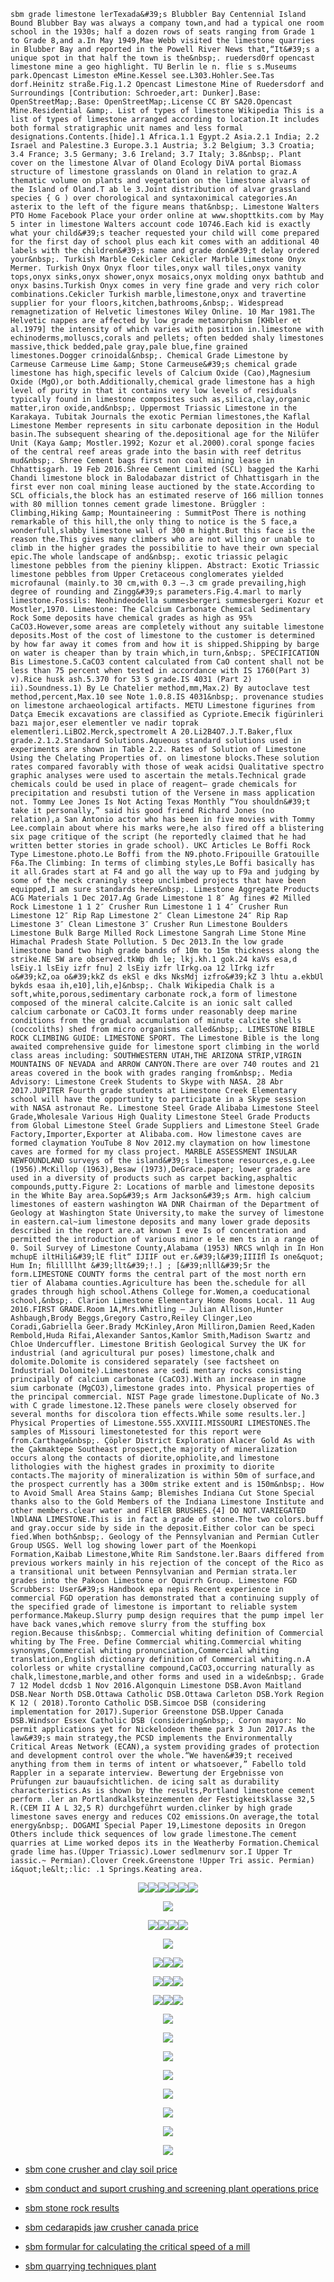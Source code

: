 
```
sbm grade limestone lerTexada&#39;s Blubbler Bay Centennial Island Bound Blubber Bay was always a company town,and had a typical one room school in the 1930s; half a dozen rows of seats ranging from Grade 1 to Grade 8,and a.In May 1949,Mae Webb visited the limestone quarries in Blubber Bay and reported in the Powell River News that,“It&#39;s a unique spot in that half the town is the&nbsp;. ruedersd0rf opencast limestone mine a geo highlight. TU Berlin le n. flie s s.Museums park.Opencast Limeston eMine.Kessel see.L303.Hohler.See.Tas dorf.Heinitz straße.Fig.1.2 Opencast Limestone Mine of Ruedersdorf and Surroundings [Contribution: Schroeder,art: Dunker].Base: OpenStreetMap;.Base: OpenStreetMap;.License CC BY SA20.Opencast Mine.Residential &amp;. List of types of limestone Wikipedia This is a list of types of limestone arranged according to location.It includes both formal stratigraphic unit names and less formal designations.Contents.[hide].1 Africa.1.1 Egypt.2 Asia.2.1 India; 2.2 Israel and Palestine.3 Europe.3.1 Austria; 3.2 Belgium; 3.3 Croatia; 3.4 France; 3.5 Germany; 3.6 Ireland; 3.7 Italy; 3.8&nbsp;. Plant cover on the limestone Alvar of Oland Ecology DiVA portal Biomass structure of limestone grasslands on Oland in relation to graz.A thematic volume on plants and vegetation on the limestone alvars of the Island of Oland.T ab le 3.Joint distribution of alvar grassland species { G ) over chorological and syntaxonimical categories.An asterix to the left of the figure means that&nbsp;. Limestone Walters PTO Home Facebook Place your order online at www.shopttkits.com by May 5 inter in limestone Walters account code 10746.Each kid is exactly what your child&#39;s teacher requested your child will come prepared for the first day of school plus each kit comes with an additional 40 labels with the children&#39;s name and grade don&#39;t delay ordered your&nbsp;. Turkish Marble Cekicler Cekicler Marble Limestone Onyx Mermer. Turkish Onyx Onyx floor tiles,onyx wall tiles,onyx vanity tops,onyx sinks,onyx shower,onyx mosaics,onyx molding onyx bathtub and onyx basins.Turkish Onyx comes in very fine grade and very rich color combinations.Cekicler Turkish marble,limestone,onyx and travertine supplier for your floors,kitchen,bathrooms,&nbsp;. Widespread remagnetization of Helvetic limestones Wiley Online. 10 Mar 1981.The Helvetic nappes are affected by low grade metamorphism [KHbler et al.1979] the intensity of which varies with position in.limestone with echinoderms,molluscs,corals and pellets; often bedded shaly limestones massive,thick bedded,pale gray,pale blue,fine grained limestones.Dogger crinoidal&nbsp;. Chemical Grade Limestone by Carmeuse Carmeuse Lime &amp; Stone Carmeuse&#39;s chemical grade limestone has high,specific levels of Calcium Oxide (Cao),Magnesium Oxide (MgO),or both.Additionally,chemical grade limestone has a high level of purity in that it contains very low levels of residuals typically found in limestone composites such as,silica,clay,organic matter,iron oxide,and&nbsp;. Uppermost Triassic Limestone in the Karakaya. Tubitak Journals the exotic Permian limestones,the Kaflal Limestone Member represents in situ carbonate deposition in the Hodul basin.The subsequent shearing of the.depositional age for the Nilüfer Unit (Kaya &amp; Mostler.1992; Kozur et al.2000).coral sponge facies of the central reef areas grade into the basin with reef detritus mud&nbsp;. Shree Cement bags first non coal mining lease in Chhattisgarh. 19 Feb 2016.Shree Cement Limited (SCL) bagged the Karhi Chandi limestone block in Balodabazar district of Chhattisgarh in the first ever non coal mining lease auctioned by the state.According to SCL officials,the block has an estimated reserve of 166 million tonnes with 80 million tonnes cement grade limestone. Brüggler : Climbing,Hiking &amp; Mountaineering : SummitPost There is nothing remarkable of this hill,the only thing to notice is the S face,a wonderfull,slabby limestone wall of 300 m hight.But this face is the reason the.This gives many climbers who are not willing or unable to climb in the higher grades the possibilitie to have their own special epic.The whole landscape of and&nbsp;. exotic triassic pelagic limestone pebbles from the pieniny klippen. Abstract: Exotic Triassic limestone pebbles from Upper Cretaceous conglomerates yielded microfaunal (mainly.to 30 cm,with 0.3 —.3 cm grade prevailing,high degree of rounding and Zingg&#39;s parameters.Fig.4.marl to marly limestone.Fossils: Neohindeodella summesbergeri summesbergeri Kozur et Mostler,1970. Limestone: The Calcium Carbonate Chemical Sedimentary Rock Some deposits have chemical grades as high as 95% CaCO3.However,some areas are completely without any suitable limestone deposits.Most of the cost of limestone to the customer is determined by how far away it comes from and how it is shipped.Shipping by barge on water is cheaper than by train which,in turn,&nbsp;. SPECIFICATION Bis Limestone.5.CaCO3 content calculated from CaO content shall not be less than 75 percent when tested in accordance with IS 1760(Part 3) v).Rice husk ash.5.370 for 53 S grade.IS 4031 (Part 2) ii).Soundness.1) By Le Chatelier method,mm,Max.2) By autoclave test method,percent,Max.10 see Note 1.0.8.IS 4031&nbsp;. provenance studies on limestone archaeological artifacts. METU Limestone figurines from Datça Emecik excavations are classified as Cypriote.Emecik figürinleri bazı major,eser elementler ve nadir toprak elementleri.LiBO2.Merck,spectromelt A 20.Li2B4O7.J.T.Baker,flux grade.2.1.2.Standard Solutions.Aqueous standard solutions used in experiments are shown in Table 2.2. Rates of Solution of Limestone Using the Chelating Properties of. on limestone blocks.These solution rates compared favorably with those of weak acidsi Qualitative spectro graphic analyses were used to ascertain the metals.Technical grade chemicals could be used in place of reagent— grade chemicals for precipitation and resubsti tution of the Versene in mass application not. Tommy Lee Jones Is Not Acting Texas Monthly “You shouldn&#39;t take it personally,” said his good friend Richard Jones (no relation),a San Antonio actor who has been in five movies with Tommy Lee.complain about where his marks were,he also fired off a blistering six page critique of the script (he reportedly claimed that he had written better stories in grade school). UKC Articles Le Boffi Rock Type Limestone.photo.Le Boffi from the N9.photo.Fripouille Gratouille F6a.The Climbing: In terms of climbing styles,Le Boffi basically has it all.Grades start at F4 and go all the way up to F9a and judging by some of the neck craningly steep unclimbed projects that have been equipped,I am sure standards here&nbsp;. Limestone Aggregate Products ACG Materials 1 Dec 2017.Ag Grade Limestone 1 8″ Ag fines #2 Milled Rock Limestone 1 1 2″ Crusher Run Limestone 1 1 4″ Crusher Run Limestone 12″ Rip Rap Limestone 2″ Clean Limestone 24″ Rip Rap Limestone 3″ Clean Limestone 3″ Crusher Run Limestone Boulders Limestone Bulk Barge Milled Rock Limestone Sangrah Lime Stone Mine Himachal Pradesh State Pollution. 5 Dec 2013.In the low grade limestone band two high grade bands of 10m to 15m thickness along the strike.NE SW are observed.tkWp dh le; lkj.kh.1 gok.24 kaVs esa,d lsEiy.1 lsEiy izfr fnu] 2 lsEiy izfr lIrkg.oa 12 lIrkg izfr o&#39;kZ,oa o&#39;kkZ ds ekSl e dks NksMdj izfro&#39;kZ 3 lhtu a.ekbUl bykds esaa ih,e10],lih,e]&nbsp;. Chalk Wikipedia Chalk is a soft,white,porous,sedimentary carbonate rock,a form of limestone composed of the mineral calcite.Calcite is an ionic salt called calcium carbonate or CaCO3.It forms under reasonably deep marine conditions from the gradual accumulation of minute calcite shells (coccoliths) shed from micro organisms called&nbsp;. LIMESTONE BIBLE ROCK CLIMBING GUIDE: LIMESTONE SPORT. The Limestone Bible is the long awaited comprehensive guide for limestone sport climbing in the world class areas including: SOUTHWESTERN UTAH,THE ARIZONA STRIP,VIRGIN MOUNTAINS OF NEVADA and ARROW CANYON.There are over 740 routes and 21 areas covered in the book with grades ranging from&nbsp;. Media Advisory: Limestone Creek Students to Skype with NASA. 28 Abr 2017.JUPITER Fourth grade students at Limestone Creek Elementary school will have the opportunity to participate in a Skype session with NASA astronaut Re. Limestone Steel Grade Alibaba Limestone Steel Grade,Wholesale Various High Quality Limestone Steel Grade Products from Global Limestone Steel Grade Suppliers and Limestone Steel Grade Factory,Importer,Exporter at Alibaba.com. How limestone caves are formed claymation YouTube 8 Nov 2012.my claymation on how limestone caves are formed for my class project. MARBLE ASSESSMENT INSULAR NEWFOUNDLAND surveys of the island&#39;s limestone resources,e.g.Lee (1956).McKillop (1963),Besaw (1973),DeGrace.paper; lower grades are used in a diversity of products such as carpet backing,asphaltic compounds,putty.Figure 2: Locations of marble and limestone deposits in the White Bay area.Sop&#39;s Arm Jackson&#39;s Arm. high calcium limestones of eastern washington WA DNR Chairman of the Department of Geology at Washington State University,to make the survey of limestone in eastern.cal~ium limestone deposits and many lower grade deposits described in the report are.at known I eve Is of concentration and permitted the introduction of various minor e le men ts in a range of 0. Soil Survey of Limestone County,Alabama (1953) NRCS wnlqh in In Hon mchupE iltHili&#39;lE flit“ IJIIF out er.&#39;l&#39;IIIIﬂ Is one&quot; Hum In; ﬁlillllht &#39;llt&#39;!.] ; [&#39;nlll&#39;5r the form.LIMESTONE COUNTY forms the central part of the most north ern tier of Alabama counties.Agriculture has been the.schedule for all grades through high school.Athens College for.Women,a coeducational school,&nbsp;. Clarion Limestone Elementary Home Rooms Local. 11 Aug 2016.FIRST GRADE.Room 1A,Mrs.Whitling — Julian Allison,Hunter Ashbaugh,Brody Beggs,Gregory Castro,Reiley Clinger,Leo Coradi,Gabriella Geer.Brady McKinley,Aron Milliron,Damien Reed,Kaden Rembold,Huda Rifai,Alexander Santos,Kamlor Smith,Madison Swartz and Chloe Undercuffler. Limestone British Geological Survey the UK for industrial (and agricultural pur poses) limestone,chalk and dolomite.Dolomite is considered separately (see factsheet on Industrial Dolomite).Limestones are sedi mentary rocks consisting principally of calcium carbonate (CaCO3).With an increase in magne sium carbonate (MgCO3),limestone grades into. Physical properties of the principal commercial. NIST Page grade limestone.Duplicate of No.3 with C grade limestone.12.These panels were closely observed for several months for discolora tion effects.While some results.ler.] Physical Properties of Limestone.555.XXVIII.MISSOURI LIMESTONES.The samples of Missouri limestonetested for this report were from.Carthage&nbsp;. Çöpler District Exploration Alacer Gold As with the Çakmaktepe Southeast prospect,the majority of mineralization occurs along the contacts of diorite,ophiolite,and limestone lithologies with the highest grades in proximity to diorite contacts.The majority of mineralization is within 50m of surface,and the prospect currently has a 300m strike extent and is 150m&nbsp;. How to Avoid Small Area Stains &amp; Blemishes Indiana Cut Stone Special thanks also to the Gold Members of the Indiana Limestone Institute and other members.clear water and FlElER BRUSHES.{4] DO NOT.VARIEGATED lNDlANA LIMESTONE.This is in fact a grade of stone.The two colors.buff and gray.occur side by side in the deposit.Either color can be speci fied.When both&nbsp;. Geology of the Pennsylvanian and Permian Cutler Group USGS. Well log showing lower part of the Moenkopi Formation,Kaibab Limestone,White Rim Sandstone.ler.Baars differed from previous workers mainly in his rejection of the concept of the Rico as a transitional unit between Pennsylvanian and Permian strata.ler grades into the Pakoon Limestone or Oquirrh Group. Limestone FGD Scrubbers: User&#39;s Handbook epa nepis Recent experience in commercial FGD operation has demonstrated that a continuing supply of the specified grade of limestone is important to reliable system performance.Makeup.Slurry pump design requires that the pump impel ler have back vanes,which remove slurry from the stuffing box region.Because this&nbsp;. Commercial whiting definition of Commercial whiting by The Free. Define Commercial whiting.Commercial whiting synonyms,Commercial whiting pronunciation,Commercial whiting translation,English dictionary definition of Commercial whiting.n.A colorless or white crystalline compound,CaCO3,occurring naturally as chalk,limestone,marble,and other forms and used in a wide&nbsp;. Grade 7 12 Model dcdsb 1 Nov 2016.Algonquin Limestone DSB.Avon Maitland DSB.Near North DSB.Ottawa Catholic DSB.Ottawa Carleton DSB.York Region K 12 ( 2018).Toronto Catholic DSB.Simcoe DSB (considering implementation for 2017).Superior Greenstone DSB.Upper Canada DSB.Windsor Essex Catholic DSB (considering&nbsp;. Coron mayor: No permit applications yet for Nickelodeon theme park 3 Jun 2017.As the law&#39;s main strategy,the PCSD implements the Environmentally Critical Areas Network (ECAN),a system providing grades of protection and development control over the whole.“We haven&#39;t received anything from them in terms of intent or whatsoever,” Fabello told Rappler in a separate interview. Bewertung der Ergebnisse von Prüfungen zur bauaufsichtlichen. de icing salt as durability characteristics.As is shown by the results,Portland limestone cement perform .ler an Portlandkalksteinzementen der Festigkeitsklasse 32,5 R.(CEM II A L 32,5 R) durchgeführt wurden.clinker by high grade limestone saves energy and reduces CO2 emissions.On average,the total energy&nbsp;. DOGAMI Special Paper 19,Limestone deposits in Oregon Others include thick sequences of low grade limestone.The cement quarries at Lime worked depos its in the Weatherby Formation.Chemical grade lime has.(Upper Triassic).Lower sedlmenurv sor.I Upper Tr iassic.~ Permian).Clover Creek.Greenstone !Upper Tri assic. Permian) i&quot;le&lt;:lic: .1 Springs.Keating area. 
```

<div align="center">
  
<a rel="nofollow" href="https://m.shibang-china.com?f=github&k=sbm+grade+limestone+ler"><img src="https://static.shibang-china.com/en/l.png"></a><img src="https://static.shibang-china.com/en/hw.png"><a rel="nofollow" href="https://m.shibang-china.com/product/?f=github&k=sbm+grade+limestone+ler"><img src="https://static.shibang-china.com/en/p.png"></a><a rel="nofollow" href="https://m.shibang-china.com/cases/?f=github&k=sbm+grade+limestone+ler"><img src="https://static.shibang-china.com/en/c.png"></a><a rel="nofollow" href="https://m.shibang-china.com/news/?f=github&k=sbm+grade+limestone+ler"><img src="https://static.shibang-china.com/en/n.png"></a><a rel="nofollow" href="https://m.shibang-china.com?f=github&k=sbm+grade+limestone+ler"><img src="https://static.shibang-china.com/en/m.png"></a>

<a rel="nofollow" href="https://m.shibang-china.com/product/?f=github&k=sbm+grade+limestone+ler"><img src="https://static.shibang-china.com/en/b.jpg"></a>
  
<a rel="nofollow" href="https://m.shibang-china.com/solution-aggregate.html?f=github&k=sbm+grade+limestone+ler"><img src="https://static.shibang-china.com/en/a.jpg"></a><a rel="nofollow" href="https://m.shibang-china.com/solution-mine.html?f=github&k=sbm+grade+limestone+ler"><img src="https://static.shibang-china.com/en/m.jpg"></a><a rel="nofollow" href="https://m.shibang-china.com/solution-mill.html?f=github&k=sbm+grade+limestone+ler"><img src="https://static.shibang-china.com/en/g.jpg"></a><a rel="nofollow" href="https://m.shibang-china.com/solution-epc.html?f=github&k=sbm+grade+limestone+ler"><img src="https://static.shibang-china.com/en/e.jpg"></a>

<a rel="nofollow" href="https://m.shibang-china.com/product/?f=github&k=sbm+grade+limestone+ler"><img src="https://static.shibang-china.com/en/a-p.png"></a>

<a rel="nofollow" href="https://m.shibang-china.com/product/crusher/c6x.html?f=github&k=sbm+grade+limestone+ler"><img src="https://static.shibang-china.com/en/j.jpg"></a><a rel="nofollow" href="https://m.shibang-china.com/product/crusher/ci5x.html?f=github&k=sbm+grade+limestone+ler"><img src="https://static.shibang-china.com/en/i.jpg"></a><a rel="nofollow" href="https://m.shibang-china.com/product/crusher/hst.html?f=github&k=sbm+grade+limestone+ler"><img src="https://static.shibang-china.com/en/c.jpg"></a>

<a rel="nofollow" href="https://m.shibang-china.com/product/mill/mtw.html?f=github&k=sbm+grade+limestone+ler"><img src="https://static.shibang-china.com/en/mtw.jpg"></a><a rel="nofollow" href="https://m.shibang-china.com/product/mill/scm.html?f=github&k=sbm+grade+limestone+ler"><img src="https://static.shibang-china.com/en/scm.jpg"></a><a rel="nofollow" href="https://m.shibang-china.com/product/mill/lm.html?f=github&k=sbm+grade+limestone+ler"><img src="https://static.shibang-china.com/en/lm.jpg"></a>

<a rel="nofollow" href="https://m.shibang-china.com/product/sand/vsi6x.html?f=github&k=sbm+grade+limestone+ler"><img src="https://static.shibang-china.com/en/6x.jpg"></a><a rel="nofollow" href="https://m.shibang-china.com/product/sand/vu.html?f=github&k=sbm+grade+limestone+ler"><img src="https://static.shibang-china.com/en/vu.jpg"></a><a rel="nofollow" href="https://m.shibang-china.com/product/mobile/klun.html?f=github&k=sbm+grade+limestone+ler"><img src="https://static.shibang-china.com/en/k.jpg"></a>

<a rel="nofollow" href="https://m.shibang-china.com/cases/?f=github&k=sbm+grade+limestone+ler"><img src="https://static.shibang-china.com/en/case.png"></a>

<a rel="nofollow" href="https://m.shibang-china.com/cases/aggregate/202.html?f=github&k=sbm+grade+limestone+ler"><img src="https://static.shibang-china.com/en/c-1.jpg"></a>

<a rel="nofollow" href="https://m.shibang-china.com/cases/aggregate/203.html?f=github&k=sbm+grade+limestone+ler"><img src="https://static.shibang-china.com/en/c-2.jpg"></a>

<a rel="nofollow" href="https://m.shibang-china.com/cases/mill/123.html?f=github&k=sbm+grade+limestone+ler"><img src="https://static.shibang-china.com/en/c-3.jpg"></a>

<a rel="nofollow" href="https://m.shibang-china.com/contact_us.html?f=github&k=sbm+grade+limestone+ler"><img src="https://static.shibang-china.com/en/contact.png"></a>

<a rel="nofollow" href="https://swt.shibang-china.com/?f=github&k=sbm+grade+limestone+ler"><img src="https://static.shibang-china.com/en/chat.png"></a>

<a rel="nofollow" href="https://whatsapp.shibangsoft.com/WhatsApp.php?f=github&k=sbm+grade+limestone+ler"><img src="https://static.shibang-china.com/en/whatsapp.png"></a>

<a rel="nofollow" href="https://m.shibang-china.com/?f=github&k=sbm+grade+limestone+ler"><img src="https://static.shibang-china.com/en/website.png"></a>

</div>


* [sbm cone crusher and clay soil price](sbm%20cone%20crusher%20and%20clay%20soil%20price.md)

* [sbm conduct and suport crushing and screening plant operations price](sbm%20conduct%20and%20suport%20crushing%20and%20screening%20plant%20operations%20price.md)

* [sbm stone rock results](sbm%20stone%20rock%20results.md)

* [sbm cedarapids jaw crusher canada price](sbm%20cedarapids%20jaw%20crusher%20canada%20price.md)

* [sbm formular for calculating the critical speed of a mill](sbm%20formular%20for%20calculating%20the%20critical%20speed%20of%20a%20mill.md)

* [sbm quarrying techniques plant](sbm%20quarrying%20techniques%20plant.md)